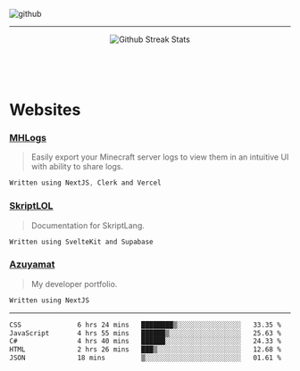 ![github](https://media.discordapp.net/attachments/881363147364118528/1142610121697021952/background.png?width=1000&height=300)<br>
___
<p align="center">
  <img alt="Github Streak Stats" src="https://github-readme-streak-stats.herokuapp.com/?user=azuyamat"/>
</p><br>

<p align="center">
      
</p><br>


# Websites
### [MHLogs](https://mhlogs.com)
> Easily export your Minecraft server logs to view them in an intuitive UI with ability to share logs.
```js
Written using NextJS, Clerk and Vercel
```

### [SkriptLOL](https://skript.lol)
> Documentation for SkriptLang.
```js
Written using SvelteKit and Supabase
```

### [Azuyamat](https://azuyamat.com)
> My developer portfolio.
```js
Written using NextJS
```
___

<!--START_SECTION:waka-->

```txt
CSS              6 hrs 24 mins   ████████▒░░░░░░░░░░░░░░░░   33.35 %
JavaScript       4 hrs 55 mins   ██████▒░░░░░░░░░░░░░░░░░░   25.63 %
C#               4 hrs 40 mins   ██████░░░░░░░░░░░░░░░░░░░   24.33 %
HTML             2 hrs 26 mins   ███▒░░░░░░░░░░░░░░░░░░░░░   12.68 %
JSON             18 mins         ▒░░░░░░░░░░░░░░░░░░░░░░░░   01.61 %
```

<!--END_SECTION:waka-->
